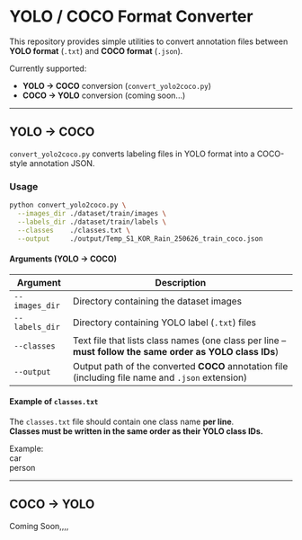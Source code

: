 # YOLO / COCO Format Converter

This repository provides simple utilities to convert annotation files between  
**YOLO format** (`.txt`) and **COCO format** (`.json`).

Currently supported:
-  **YOLO → COCO** conversion (`convert_yolo2coco.py`)
-  **COCO → YOLO** conversion (coming soon...)

---

##  YOLO → COCO

`convert_yolo2coco.py` converts labeling files in YOLO format into a COCO-style annotation JSON.

### Usage

```bash
python convert_yolo2coco.py \
  --images_dir ./dataset/train/images \
  --labels_dir ./dataset/train/labels \
  --classes    ./classes.txt \
  --output     ./output/Temp_S1_KOR_Rain_250626_train_coco.json   
```   
#### Arguments (YOLO → COCO)

| Argument        | Description                                                                                                   |
|-----------------|---------------------------------------------------------------------------------------------------------------|
| `--images_dir`  | Directory containing the dataset images                                                                       |
| `--labels_dir`  | Directory containing YOLO label (`.txt`) files                                                                |
| `--classes`     | Text file that lists class names (one class per line – **must follow the same order as YOLO class IDs**)       |
| `--output`      | Output path of the converted **COCO** annotation file (including file name and `.json` extension)              |


####  Example of `classes.txt`

The `classes.txt` file should contain one class name **per line**.  
**Classes must be written in the same order as their YOLO class IDs.**

Example:     
car   
person    

---   

##  COCO → YOLO    
Coming Soon,,,,